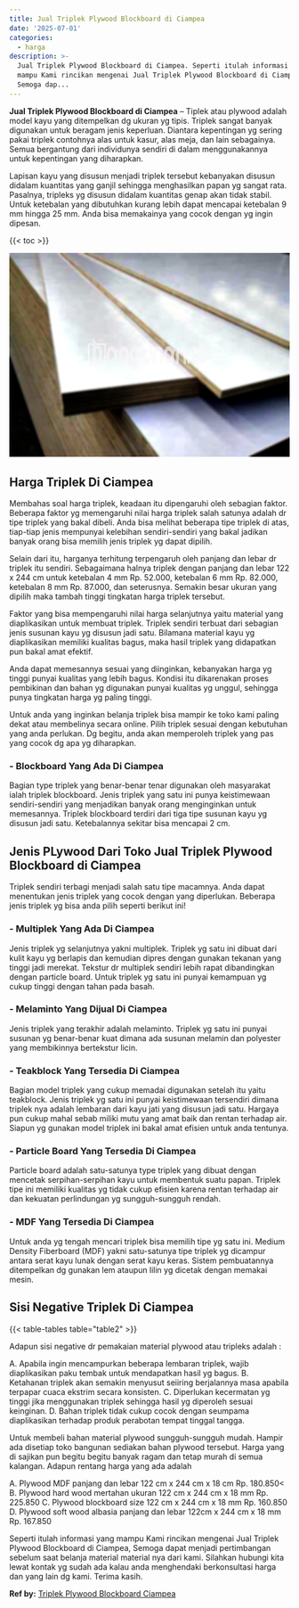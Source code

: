 ```yaml
---
title: Jual Triplek Plywood Blockboard di Ciampea
date: '2025-07-01'
categories:
  - harga
description: >-
  Jual Triplek Plywood Blockboard di Ciampea. Seperti itulah informasi yang
  mampu Kami rincikan mengenai Jual Triplek Plywood Blockboard di Ciampea,
  Semoga dap...
---
```


**Jual Triplek Plywood Blockboard di Ciampea** – Tiplek atau plywood adalah model kayu yang ditempelkan dg ukuran yg tipis. Triplek sangat banyak digunakan untuk beragam jenis keperluan. Diantara kepentingan yg sering pakai triplek contohnya alas untuk kasur, alas meja, dan lain sebagainya. Semua bergantung dari individunya sendiri di dalam menggunakannya untuk kepentingan yang diharapkan.

Lapisan kayu yang disusun menjadi triplek tersebut kebanyakan disusun didalam kuantitas yang ganjil sehingga menghasilkan papan yg sangat rata. Pasalnya, tripleks yg disusun didalam kuantitas genap akan tidak stabil. Untuk ketebalan yang dibutuhkan kurang lebih dapat mencapai ketebalan 9 mm hingga 25 mm. Anda bisa memakainya yang cocok dengan yg ingin dipesan.

{{< toc >}}

![Jual Triplek Plywood Blockboard di Ciampea](/images/jual-triplek-murah-26.png)

## Harga Triplek Di Ciampea

Membahas soal harga triplek, keadaan itu dipengaruhi oleh sebagian faktor. Beberapa faktor yg memengaruhi nilai harga triplek salah satunya adalah dr tipe triplek yang bakal dibeli. Anda bisa melihat beberapa tipe triplek di atas, tiap-tiap jenis mempunyai kelebihan sendiri-sendiri yang bakal jadikan banyak orang bisa memilih jenis triplek yg dapat dipilih.

Selain dari itu, harganya terhitung terpengaruh oleh panjang dan lebar dr triplek itu sendiri. Sebagaimana halnya triplek dengan panjang dan lebar 122 x 244 cm untuk ketebalan 4 mm Rp. 52.000, ketebalan 6 mm Rp. 82.000, ketebalan 8 mm Rp. 87.000, dan seterusnya. Semakin besar ukuran yang dipilih maka tambah tinggi tingkatan harga triplek tersebut.

Faktor yang bisa mempengaruhi nilai harga selanjutnya yaitu material yang diaplikasikan untuk membuat triplek. Triplek sendiri terbuat dari sebagian jenis susunan kayu yg disusun jadi satu. Bilamana material kayu yg diaplikasikan memiliki kualitas bagus, maka hasil triplek yang didapatkan pun bakal amat efektif.

Anda dapat memesannya sesuai yang diinginkan, kebanyakan harga yg tinggi punyai kualitas yang lebih bagus. Kondisi itu dikarenakan proses pembikinan dan bahan yg digunakan punyai kualitas yg unggul, sehingga punya tingkatan harga yg paling tinggi.

Untuk anda yang inginkan belanja triplek bisa mampir ke toko kami paling dekat atau membelinya secara online. Pilih triplek sesuai dengan kebutuhan yang anda perlukan. Dg begitu, anda akan memperoleh triplek yang pas yang cocok dg apa yg diharapkan.

### \- Blockboard Yang Ada Di Ciampea

Bagian type triplek yang benar-benar tenar digunakan oleh masyarakat ialah triplek blockboard. Jenis triplek yang satu ini punya keistimewaan sendiri-sendiri yang menjadikan banyak orang menginginkan untuk memesannya. Triplek blockboard terdiri dari tiga tipe susunan kayu yg disusun jadi satu. Ketebalannya sekitar bisa mencapai 2 cm.

## Jenis PLywood Dari Toko Jual Triplek Plywood Blockboard di Ciampea

Triplek sendiri terbagi menjadi salah satu tipe macamnya. Anda dapat menentukan jenis triplek yang cocok dengan yang diperlukan. Beberapa jenis triplek yg bisa anda pilih seperti berikut ini!

### \- Multiplek Yang Ada Di Ciampea

Jenis triplek yg selanjutnya yakni multiplek. Triplek yg satu ini dibuat dari kulit kayu yg berlapis dan kemudian dipres dengan gunakan tekanan yang tinggi jadi merekat. Tekstur dr multiplek sendiri lebih rapat dibandingkan dengan particle board. Untuk triplek yg satu ini punyai kemampuan yg cukup tinggi dengan tahan pada basah.

### \- Melaminto Yang Dijual Di Ciampea

Jenis triplek yang terakhir adalah melaminto. Triplek yg satu ini punyai susunan yg benar-benar kuat dimana ada susunan melamin dan polyester yang membikinnya bertekstur licin.

### \- Teakblock Yang Tersedia Di Ciampea

Bagian model triplek yang cukup memadai digunakan setelah itu yaitu teakblock. Jenis triplek yg satu ini punyai keistimewaan tersendiri dimana triplek nya adalah lembaran dari kayu jati yang disusun jadi satu. Hargaya pun cukup mahal sebab miliki mutu yang amat baik dan rentan terhadap air. Siapun yg gunakan model triplek ini bakal amat efisien untuk anda tentunya.

### \- Particle Board Yang Tersedia Di Ciampea

Particle board adalah satu-satunya type triplek yang dibuat dengan mencetak serpihan-serpihan kayu untuk membentuk suatu papan. Triplek tipe ini memiliki kualitas yg tidak cukup efisien karena rentan terhadap air dan kekuatan perlindungan yg sungguh-sungguh rendah.

### \- MDF Yang Tersedia Di Ciampea

Untuk anda yg tengah mencari triplek bisa memilih tipe yg satu ini. Medium Density Fiberboard (MDF) yakni satu-satunya tipe triplek yg dicampur antara serat kayu lunak dengan serat kayu keras. Sistem pembuatannya ditempelkan dg gunakan lem ataupun lilin yg dicetak dengan memakai mesin.

## Sisi Negative Triplek Di Ciampea

{{< table-tables table="table2" >}}

Adapun sisi negative dr pemakaian material plywood atau tripleks adalah :

A. Apabila ingin mencampurkan beberapa lembaran triplek, wajib diaplikasikan paku tembak untuk mendapatkan hasil yg bagus. B. Ketahanan triplek akan semakin menyusut seiiring berjalannya masa apabila terpapar cuaca ekstrim secara konsisten. C. Diperlukan kecermatan yg tinggi jika menggunakan triplek sehingga hasil yg diperoleh sesuai keinginan. D. Bahan triplek tidak cukup cocok dengan seumpama diaplikasikan terhadap produk perabotan tempat tinggal tangga.

Untuk membeli bahan material plywood sungguh-sungguh mudah. Hampir ada disetiap toko bangunan sediakan bahan plywood tersebut. Harga yang di sajikan pun begitu begitu banyak ragam dan tetap murah di semua kalangan. Adapun rentang harga yang ada adalah

A. Plywood MDF panjang dan lebar 122 cm x 244 cm x 18 cm Rp. 180.850< B. Plywood hard wood mertahan ukuran 122 cm x 244 cm x 18 mm Rp. 225.850 C. Plywood blockboard size 122 cm x 244 cm x 18 mm Rp. 160.850 D. Plywood soft wood albasia panjang dan lebar 122cm x 244 cm x 18 mm Rp. 167.850

Seperti itulah informasi yang mampu Kami rincikan mengenai Jual Triplek Plywood Blockboard di Ciampea, Semoga dapat menjadi pertimbangan sebelum saat belanja material material nya dari kami. Silahkan hubungi kita lewat kontak yg sudah ada kalau anda menghendaki berkonsultasi harga dan yang lain dg kami. Terima kasih.

**Ref by:** [Triplek Plywood Blockboard Ciampea](https://id.wikipedia.org/wiki/Triplek)
